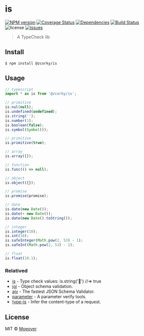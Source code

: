# is

[![NPM version](https://img.shields.io/npm/v/@zcorky/is.svg?style=flat)](https://www.npmjs.com/package/@zcorky/is)
[![Coverage Status](https://img.shields.io/coveralls/zcorky/is.svg?style=flat)](https://coveralls.io/r/zcorky/is)
[![Dependencies](https://david-dm.org/@zcorky/is/status.svg)](https://david-dm.org/@zcorky/is)
[![Build Status](https://travis-ci.com/zcorky/is.svg?branch=master)](https://travis-ci.com/zcorky/is)
![license](https://img.shields.io/github/license/zcorky/is.svg)
[![issues](https://img.shields.io/github/issues/zcorky/is.svg)](https://github.com/zcorky/is/issues)

> A TypeCheck lib

## Install

```
$ npm install @zcorky/is
```

## Usage

```js
// typescript
import * as is from '@zcorky/is';

// primitive
is.nul(null);
is.undefined(undefined);
is.string('');
is.number(1);
is.boolean(false);
is.symbol(Symbol());

// primitive
is.primitive(true);

// array
is.array([]);

// function
is.func(() => null);

// object
is.object({});

// promise
is.promise(promise);

// date
is.date(new Date());
is.date(+ new Date());
is.date(new Date().toString());

// integer
is.integer(10);
is.int(10);
is.safeInteger(Math.pow(2, 53) - 1);
is.safeInt(Math.pow(2, 53) - 1);

// float
is.float(10.1);
```

### Relatived
* [is](https://github.com/sindresorhus/is) - Type check values: is.string('🦄') //=> true
* [joi](https://github.com/hapijs/joi) - Object schema validation.
* [ajv](https://github.com/epoberezkin/ajv) - The fastest JSON Schema Validator.
* [parameter](https://github.com/node-modules/parameter) - A parameter verify tools.
* [type-is](https://github.com/jshttp/type-is) - Infer the content-type of a request.

## License

MIT © [Moeover](https://moeover.com)
